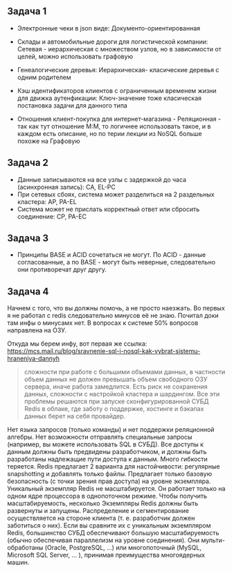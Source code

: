 ## Задача 1

* Электронные чеки в json виде: Документо-ориентированная

* Склады и автомобильные дороги для логистической компании: Сетевая - иерархическая с множеством узлов, но в зависимости от целей, можно использовать графовую

* Генеалогические деревья: Иерархическая- класические деревья с одним родителем

* Кэш идентификаторов клиентов с ограниченным временем жизни для движка аутенфикации: Ключ-значение тоже класическая постановка задачи для данного типа

* Отношения клиент-покупка для интернет-магазина - Реляционная - так как тут отношение М:М, то логичнее использовать такое, и в каждом есть описание, но по терии лекции из NoSQL больше похоже на Графовую

## Задача 2

* Данные записываются на все узлы с задержкой до часа (асинхронная запись): CA, EL-PC
* При сетевых сбоях, система может разделиться на 2 раздельных кластера: AP, PA-EL
* Система может не прислать корректный ответ или сбросить соединение: CP, PA-EC

## Задача 3

* Принципы BASE и ACID сочетаться не могут. По ACID - данные согласованные, а по BASE - могут быть неверные, следовательно они противоречат друг другу.

## Задача 4

Начнем с того, что вы должны помочь, а не просто наезжать. Во первых я не работал с redis следовательно минусов её не знаю.
Почитал доки там инфы о минусамх нет. В вопросах к системе 50% вопросов направлена на ОЗУ.

Откуда мы берем инфу, вот первая же ссылка: https://mcs.mail.ru/blog/sravnenie-sql-i-nosql-kak-vybrat-sistemu-hraneniya-dannyh
> сложности при работе с большими объемами данных, в частности объем данных не должен превышать объем свободного ОЗУ сервера, иначе работа замедлится. Есть риск не сохранения данных, сложности с настройкой кластера и шардингом. Все эти проблемы решаются при запуске сконфигурированной СУБД Redis в облаке, где заботу о поддержке, хостинге и бэкапах данных берет на себя провайдер.



Нет языка запросов (только команды) и нет поддержки реляционной алгебры. Нет возможности отправлять специальные запросы (например, вы можете использовать SQL в СУБД). Все доступы к данным должны быть предвидены разработчиком, и должны быть разработаны надлежащие пути доступа к данным. Много гибкости теряется.
Redis предлагает 2 варианта для настойчивости: регулярные snapshotting и добавлять только файлы.
Предлагает только базовую безопасность (с точки зрения прав доступа) на уровне экземпляра. 
Уникальный экземпляр Redis не масштабируется. Он работает только на одном ядре процессора в однопоточном режиме. Чтобы получить масштабируемость, несколько Экземпляры Redis должны быть развернуты и запущены. Распределение и сегментирование осуществляется на стороне клиента (т. е. разработчик должен заботиться о них). Если вы сравните их с уникальным экземпляром Redis, большинство СУБД обеспечивают большую масштабируемость (обычно обеспечивая параллелизм на уровне соединения). Они мульти-обработаны (Oracle, PostgreSQL, ...) или многопоточный (MySQL, Microsoft SQL Server, ... ), принимая преимущества многоядерных машин.

